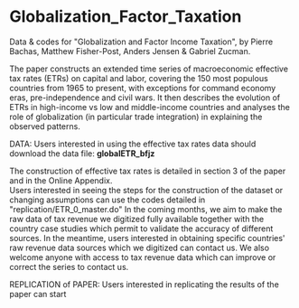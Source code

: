 # Globalization_Factor_Taxation
Data & codes for "Globalization and Factor Income Taxation", by Pierre Bachas, Matthew Fisher-Post, Anders Jensen & Gabriel Zucman.

The paper constructs an extended time series of macroeconomic effective tax rates (ETRs) on capital and labor, covering the 150 most populous countries from 1965 to present, with exceptions for command economy eras, pre-independence and civil wars. It then describes the evolution of ETRs in high-income vs low and middle-income countries and analyses the role of globalization (in particular trade integration) in explaining the observed patterns. 

DATA: Users interested in using the effective tax rates data should download the data file: **globalETR_bfjz**

The construction of effective tax rates is detailed in section 3 of the paper and in the Online Appendix.  
Users interested in seeing the steps for the construction of the dataset or changing assumptions can use the codes detailed in "replication/ETR_0_master.do" 
In the coming months, we aim to make the raw data of tax revenue we digitized fully available together with the country case studies which permit to validate the accuracy of different sources. In the meantime, users interested in obtaining specific countries' raw revenue data sources which we digitized can contact us. 
We also welcome anyone with access to tax revenue data which can improve or correct the series to contact us. 

REPLICATION of PAPER: 
Users interested in replicating the results of the paper can start 







